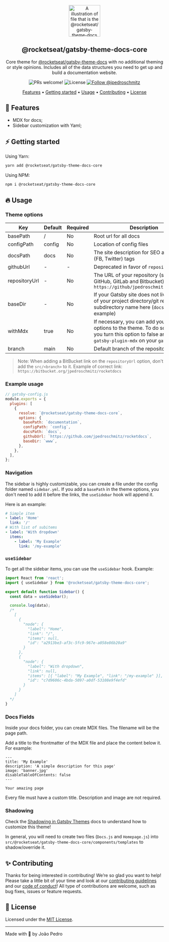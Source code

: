 <p align="center">
  <img src="https://rocketseat-cdn.s3-sa-east-1.amazonaws.com/theme-docs.svg" alt="A illustration of file that is the @rocketseat/gatsby-theme-docs logo" width="100">
</p>

<h2 align="center">
  @rocketseat/gatsby-theme-docs-core
</h2>

<p align="center">
  Core theme for <a href="https://github.com/jpedroschmitz/rocketdocs/tree/main/%40rocketseat/gatsby-theme-docs">@rocketseat/gatsby-theme-docs</a> with no additional theming or style opinions. Includes all of the data structures you need to get up and build a documentation website.
</p>

<p align="center">
  <img src="https://img.shields.io/badge/PRs-welcome-%238257E6.svg" alt="PRs welcome!" />

  <img alt="License" src="https://img.shields.io/badge/license-MIT-%238257E6">

  <a href="https://twitter.com/intent/follow?screen_name=jpedroschmitz">
    <img src="https://img.shields.io/twitter/follow/jpedroschmitz.svg?label=Follow%20@jpedroschmitz" alt="Follow @jpedroschmitz" />
  </a>
</p>

<p align="center">
  <a href="#-features">Features</a> •
  <a href="#%EF%B8%8F-getting-started">Getting started</a> •
  <a href="#-usage">Usage</a> •
  <a href="#-contributing">Contributing</a> •
  <a href="#-license">License</a>
</p>

## 🚀 Features

- MDX for docs;
- Sidebar customization with Yaml;

## ⚡️ Getting started

Using Yarn:

```sh
yarn add @rocketseat/gatsby-theme-docs-core
```

Using NPM:

```sh
npm i @rocketseat/gatsby-theme-docs-core
```

## 🔥 Usage

### Theme options

| Key           | Default | Required | Description                                                                                                                                                            |
| ------------- | ------- | -------- | ---------------------------------------------------------------------------------------------------------------------------------------------------------------------- |
| basePath      | /       | No       | Root url for all docs                                                                                                                                                  |
| configPath    | config  | No       | Location of config files                                                                                                                                               |
| docsPath      | docs    | No       | The site description for SEO and social (FB, Twitter) tags                                                                                                             |
| githubUrl     | -       | -        | Deprecated in favor of `repositoryUrl`                                                                                                                                 |
| repositoryUrl | -       | No       | The URL of your repository (supports GitHub, GitLab and Bitbucket). Example: `https://github/jpedroschmitz/rocketdocs`                                                 |
| baseDir       | -       | No       | If your Gatsby site does not live in the root of your project directory/git repo, pass the subdirectory name here (`docs`, for example)                                |
| withMdx       | true    | No       | If necessary, you can add your own MDX options to the theme. To do so, make sure you turn this option to false and include `gatsby-plugin-mdx` on your `gatsby-config` |
| branch        | main    | No       | Default branch of the repository                                                                                                                                       |

> Note: When adding a BitBucket link on the `repositoryUrl` option, don't add the `src/<branch>` to it.
> Example of correct link: `https://bitbucket.org/jpedroschmitz/rocketdocs`

### Example usage

```js
// gatsby-config.js
module.exports = {
  plugins: [
    {
      resolve: `@rocketseat/gatsby-theme-docs-core`,
      options: {
        basePath: `documentation`,
        configPath: `config`,
        docsPath: `docs`,
        githubUrl: `https://github.com/jpedroschmitz/rocketdocs`,
        baseDir: `www`,
      },
    },
  ],
};
```

### Navigation

The sidebar is highly customizable, you can create a file under the config folder named `sidebar.yml`. If you add a `basePath` in the theme options, you don't need to add it before the links, the `useSidebar` hook will append it.

Here is an example:

```yml
# Simple item
- label: 'Home'
  link: '/'
# With list of subitems
- label: 'With dropdown'
  items:
    - label: 'My Example'
      link: '/my-example'
```

### `useSidebar`

To get all the sidebar items, you can use the `useSidebar` hook. Example:

```js
import React from 'react';
import { useSidebar } from '@rocketseat/gatsby-theme-docs-core';

export default function Sidebar() {
  const data = useSidebar();

  console.log(data);
  /*
    [
      {
        "node": {
          "label": "Home",
          "link": "/",
          "items": null,
          "id": "a2913be3-af3c-5fc9-967e-a058e86b20a9"
        }
      },
      {
        "node": {
          "label": "With dropdown",
          "link": null,
          "items": [{ "label": "My Example", "link": "/my-example" }],
          "id": "c7d9606c-4bda-5097-a0df-53108e9f4efd"
        }
      }
    ]
  */
}
```

### Docs Fields

Inside your docs folder, you can create MDX files. The filename will be the page path.

Add a title to the frontmatter of the MDX file and place the content below it. For example:

```mdx
---
title: 'My Example'
description: 'A simple description for this page'
image: 'banner.jpg'
disableTableOfContents: false
---

Your amazing page
```

Every file must have a custom title. Description and image are not required.

### Shadowing

Check the [Shadowing in Gatsby Themes](https://www.gatsbyjs.com/docs/themes/shadowing/) docs to understand how to customize this theme!

In general, you will need to create two files (`Docs.js` and `Homepage.js`) into `src/@rocketseat/gatsby-theme-docs-core/components/templates` to shadow/override it.

## ✨ Contributing

Thanks for being interested in contributing! We’re so glad you want to help! Please take a little bit of your time and look at our [contributing guidelines](https://github.com/jpedroschmitz/rocketdocs/blob/main/.github/CONTRIBUTING.md) and our
[code of conduct](https://github.com/jpedroschmitz/rocketdocs/blob/main/.github/CODE_OF_CONDUCT.md)! All type of contributions are welcome, such as bug fixes, issues or feature requests.

## 📝 License

Licensed under the [MIT License](https://github.com/jpedroschmitz/rocketdocs/blob/main/%40rocketseat/gatsby-theme-docs-core/LICENSE).

---

Made with 💜 by João Pedro
